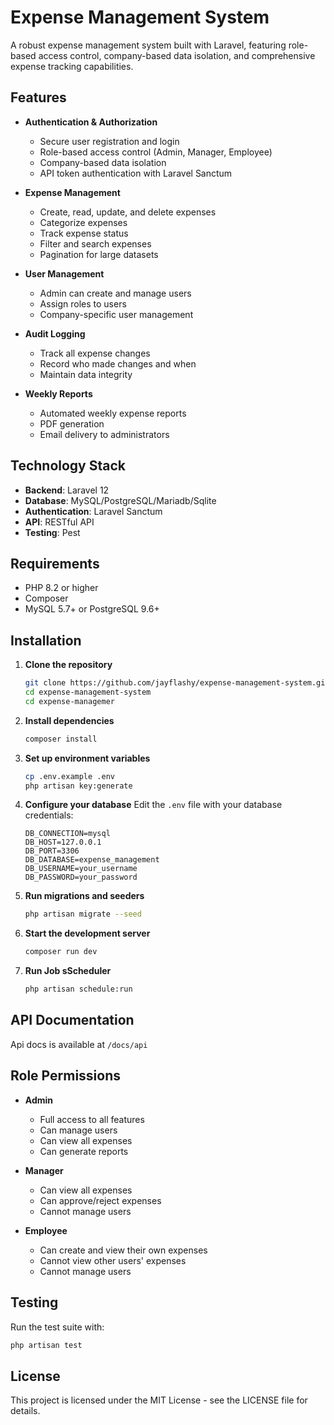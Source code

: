 # Expense Management System

A robust expense management system built with Laravel, featuring role-based access control, company-based data isolation, and comprehensive expense tracking capabilities.

## Features

- **Authentication & Authorization**
  - Secure user registration and login
  - Role-based access control (Admin, Manager, Employee)
  - Company-based data isolation
  - API token authentication with Laravel Sanctum

- **Expense Management**
  - Create, read, update, and delete expenses
  - Categorize expenses
  - Track expense status
  - Filter and search expenses
  - Pagination for large datasets

- **User Management**
  - Admin can create and manage users
  - Assign roles to users
  - Company-specific user management

- **Audit Logging**
  - Track all expense changes
  - Record who made changes and when
  - Maintain data integrity

- **Weekly Reports**
  - Automated weekly expense reports
  - PDF generation
  - Email delivery to administrators

## Technology Stack

- **Backend**: Laravel 12
- **Database**: MySQL/PostgreSQL/Mariadb/Sqlite
- **Authentication**: Laravel Sanctum
- **API**: RESTful API
- **Testing**: Pest

## Requirements

- PHP 8.2 or higher
- Composer
- MySQL 5.7+ or PostgreSQL 9.6+

## Installation

1. **Clone the repository**
   ```bash
   git clone https://github.com/jayflashy/expense-management-system.git
   cd expense-management-system
   cd expense-managemer
   ```

2. **Install dependencies**
   ```bash
   composer install
   ```

3. **Set up environment variables**
   ```bash
   cp .env.example .env
   php artisan key:generate
   ```

4. **Configure your database**
   Edit the `.env` file with your database credentials:
   ```
   DB_CONNECTION=mysql
   DB_HOST=127.0.0.1
   DB_PORT=3306
   DB_DATABASE=expense_management
   DB_USERNAME=your_username
   DB_PASSWORD=your_password
   ```

5. **Run migrations and seeders**
   ```bash
   php artisan migrate --seed
   ```

6. **Start the development server**
   ```bash
   composer run dev
   ```
7. **Run Job sScheduler**
   ```bash 
   php artisan schedule:run
   ```

## API Documentation

Api docs is available at `/docs/api`
  

## Role Permissions

- **Admin**
  - Full access to all features
  - Can manage users
  - Can view all expenses
  - Can generate reports

- **Manager**
  - Can view all expenses
  - Can approve/reject expenses
  - Cannot manage users

- **Employee**
  - Can create and view their own expenses
  - Cannot view other users' expenses
  - Cannot manage users

## Testing

Run the test suite with:

```bash
php artisan test
```

## License

This project is licensed under the MIT License - see the LICENSE file for details.

